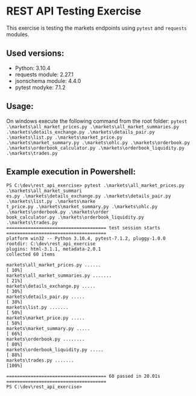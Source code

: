 # REST API Testing Exercise
This exercise is testing the markets endpoints using `pytest` and `requests` modules.

## Used versions:
* Python: 3.10.4
* requests module: 2.27.1
* jsonschema module: 4.4.0
* pytest modyke: 7.1.2

## Usage:
On windows execute the following command from the root folder:
`pytest .\markets\all_market_prices.py .\markets\all_market_summaries.py .\markets\details_exchange.py .\markets\details_pair.py .\markets\list.py .\markets\market_price.py .\markets\market_summary.py .\markets\ohlc.py .\markets\orderbook.py .\markets\orderbook_calculator.py .\markets\orderbook_liquidity.py .\markets\trades.py`

## Example execution in Powershell:
```
PS C:\dev\rest_api_exercise> pytest .\markets\all_market_prices.py .\markets\all_market_summari
es.py .\markets\details_exchange.py .\markets\details_pair.py .\markets\list.py .\markets\marke
t_price.py .\markets\market_summary.py .\markets\ohlc.py .\markets\orderbook.py .\markets\order
book_calculator.py .\markets\orderbook_liquidity.py .\markets\trades.py
===================================== test session starts =====================================
platform win32 -- Python 3.10.4, pytest-7.1.2, pluggy-1.0.0
rootdir: C:\dev\rest_api_exercise
plugins: html-3.1.1, metadata-2.0.1
collected 60 items

markets\all_market_prices.py ......                                                      [ 10%]
markets\all_market_summaries.py .......                                                  [ 21%]
markets\details_exchange.py .....                                                        [ 30%]
markets\details_pair.py .....                                                            [ 38%]
markets\list.py .......                                                                  [ 50%]
markets\market_price.py .....                                                            [ 58%]
markets\market_summary.py .....                                                          [ 66%]
markets\orderbook.py ........                                                            [ 80%]
markets\orderbook_liquidity.py .....                                                     [ 88%]
markets\trades.py .......                                                                [100%]

===================================== 60 passed in 20.01s ===================================== 
PS C:\dev\rest_api_exercise> 
```
